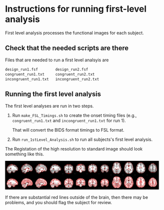 # Instructions for running first-level analysis

First level analysis processes the functional images for each subject.

## Check that the needed scripts are there

Files that are needed to run a first level analsyis are

    design_run1.fsf        design_run2.fsf
    congruent_run1.txt     congruent_run2.txt
    incongruent_run1.txt   incongruent_run2.txt

## Running the first level analysis

The first level analyses are run in two steps.

1.  Run `make_FSL_Timings.sh` to create the onset timing files
    (e.g., `congruent_run1.txt` and `incongruent_run1.txt` for run 1).

    That will convert the BIDS format timings to FSL format.

1.  Run `run_1stLevel_Analysis.sh` to run all subjects's first level
    analysis.

The Registation of the high resolution to standard image should look something
like this.

![image](highres2standard.png)

If there are substantial red lines outside of the brain, then there may
be problems, and you should flag the subject for review.

